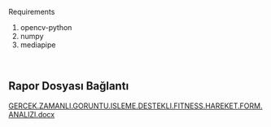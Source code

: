 Requirements <br/>
<ol>
  <li>opencv-python<br/></li>
  <li>numpy<br/></li>
  <li>mediapipe<br/></li>
</ol>

<br/>

<h2> <strong>Rapor Dosyası Bağlantı</strong> </h2>

[GERCEK.ZAMANLI.GORUNTU.ISLEME.DESTEKLI.FITNESS.HAREKET.FORM.ANALIZI.docx](https://github.com/user-attachments/files/16573650/GERCEK.ZAMANLI.GORUNTU.ISLEME.DESTEKLI.FITNESS.HAREKET.FORM.ANALIZI.docx)
